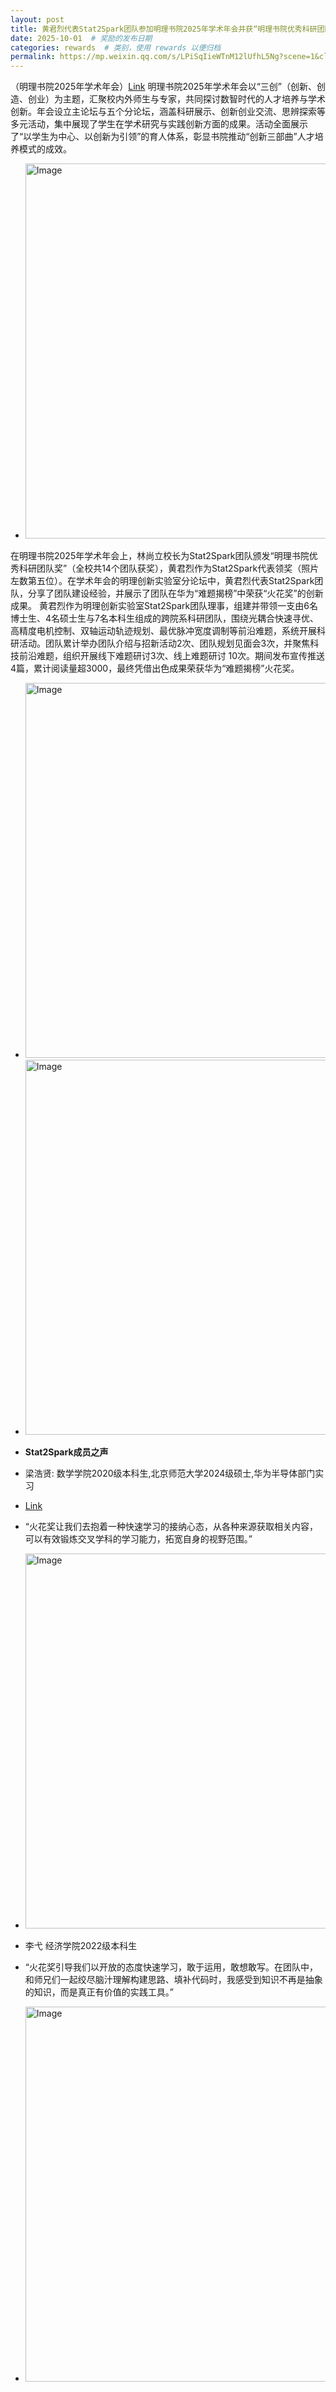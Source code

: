 ```yaml
---
layout: post  
title: 黄君烈代表Stat2Spark团队参加明理书院2025年学术年会并获“明理书院优秀科研团队奖  # 奖励名称
date: 2025-10-01  # 奖励的发布日期
categories: rewards  # 类别，使用 rewards 以便归档
permalink: https://mp.weixin.qq.com/s/LPiSqIieWTnM12lUfhL5Ng?scene=1&click_id=1
---
```


（明理书院2025年学术年会）[Link](https://mp.weixin.qq.com/s/LPiSqIieWTnM12lUfhL5Ng)
明理书院2025年学术年会以“三创”（创新、创造、创业）为主题，汇聚校内外师生与专家，共同探讨数智时代的人才培养与学术创新。年会设立主论坛与五个分论坛，涵盖科研展示、创新创业交流、思辨探索等多元活动，集中展现了学生在学术研究与实践创新方面的成果。活动全面展示了“以学生为中心、以创新为引领”的育人体系，彰显书院推动“创新三部曲”人才培养模式的成效。

- <img src="https://cheng-bdal.github.io//images/明理实验室/P1.png" alt="Image" width="600">

在明理书院2025年学术年会上，林尚立校长为Stat2Spark团队颁发“明理书院优秀科研团队奖”（全校共14个团队获奖），黄君烈作为Stat2Spark代表领奖（照片左数第五位）。在学术年会的明理创新实验室分论坛中，黄君烈代表Stat2Spark团队，分享了团队建设经验，并展示了团队在华为“难题揭榜”中荣获“火花奖”的创新成果。
黄君烈作为明理创新实验室Stat2Spark团队理事，组建并带领一支由6名博士生、4名硕士生与7名本科生组成的跨院系科研团队，围绕光耦合快速寻优、高精度电机控制、双轴运动轨迹规划、最优脉冲宽度调制等前沿难题，系统开展科研活动。团队累计举办团队介绍与招新活动2次、团队规划见面会3次，并聚焦科技前沿难题，组织开展线下难题研讨3次、线上难题研讨 10次。期间发布宣传推送4篇，累计阅读量超3000，最终凭借出色成果荣获华为“难题揭榜”火花奖。

- <img src="https://cheng-bdal.github.io//images/明理实验室/P2.png" alt="Image" width="600">
- <img src="https://cheng-bdal.github.io//images/明理实验室/P3.png" alt="Image" width="600">

- **Stat2Spark成员之声**
- 梁浩贤: 数学学院2020级本科生,北京师范大学2024级硕士,华为半导体部门实习 
- [Link](https://mp.weixin.qq.com/s/0SyJYpWQNhOvDi2sjYaxOg)
- “火花奖让我们去抱着一种快速学习的接纳心态，从各种来源获取相关内容，可以有效锻炼交叉学科的学习能力，拓宽自身的视野范围。”

- <img src="https://cheng-bdal.github.io//images/明理实验室/P4.png" alt="Image" width="600">

- 李弋 经济学院2022级本科生
- “火花奖引导我们以开放的态度快速学习，敢于运用，敢想敢写。在团队中，和师兄们一起绞尽脑汁理解构建思路、填补代码时，我感受到知识不再是抽象的知识，而是真正有价值的实践工具。”

- <img src="https://cheng-bdal.github.io//images/明理实验室/P5.png" alt="Image" width="600">